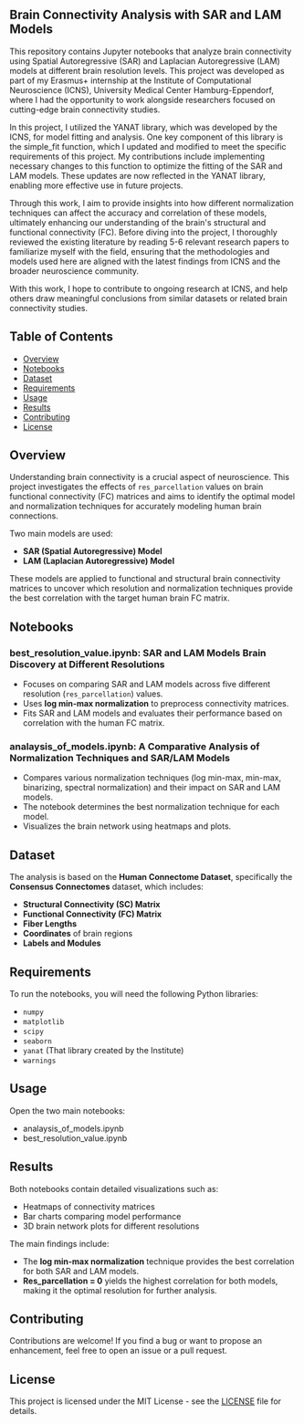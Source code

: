 ## Brain Connectivity Analysis with SAR and LAM Models

This repository contains Jupyter notebooks that analyze brain connectivity using Spatial Autoregressive (SAR) and Laplacian Autoregressive (LAM) models at different brain resolution levels. This project was developed as part of my Erasmus+ internship at the Institute of Computational Neuroscience (ICNS), University Medical Center Hamburg-Eppendorf, where I had the opportunity to work alongside researchers focused on cutting-edge brain connectivity studies.

In this project, I utilized the YANAT library, which was developed by the ICNS, for model fitting and analysis. One key component of this library is the simple_fit function, which I updated and modified to meet the specific requirements of this project. My contributions include implementing necessary changes to this function to optimize the fitting of the SAR and LAM models. These updates are now reflected in the YANAT library, enabling more effective use in future projects.

Through this work, I aim to provide insights into how different normalization techniques can affect the accuracy and correlation of these models, ultimately enhancing our understanding of the brain's structural and functional connectivity (FC). Before diving into the project, I thoroughly reviewed the existing literature by reading 5-6 relevant research papers to familiarize myself with the field, ensuring that the methodologies and models used here are aligned with the latest findings from ICNS and the broader neuroscience community.

With this work, I hope to contribute to ongoing research at ICNS, and help others draw meaningful conclusions from similar datasets or related brain connectivity studies.

## Table of Contents
- [Overview](#overview)
- [Notebooks](#notebooks)
- [Dataset](#dataset)
- [Requirements](#requirements)
- [Usage](#usage)
- [Results](#results)
- [Contributing](#contributing)
- [License](#license)

## Overview
Understanding brain connectivity is a crucial aspect of neuroscience. This project investigates the effects of `res_parcellation` values on brain functional connectivity (FC) matrices and aims to identify the optimal model and normalization techniques for accurately modeling human brain connections.

Two main models are used:

- **SAR (Spatial Autoregressive) Model**
- **LAM (Laplacian Autoregressive) Model**

These models are applied to functional and structural brain connectivity matrices to uncover which resolution and normalization techniques provide the best correlation with the target human brain FC matrix.

## Notebooks

### best_resolution_value.ipynb: SAR and LAM Models Brain Discovery at Different Resolutions
- Focuses on comparing SAR and LAM models across five different resolution (`res_parcellation`) values.
- Uses **log min-max normalization** to preprocess connectivity matrices.
- Fits SAR and LAM models and evaluates their performance based on correlation with the human FC matrix.

### analaysis_of_models.ipynb: A Comparative Analysis of Normalization Techniques and SAR/LAM Models
- Compares various normalization techniques (log min-max, min-max, binarizing, spectral normalization) and their impact on SAR and LAM models.
- The notebook determines the best normalization technique for each model.
- Visualizes the brain network using heatmaps and plots.

## Dataset

The analysis is based on the **Human Connectome Dataset**, specifically the **Consensus Connectomes** dataset, which includes:

- **Structural Connectivity (SC) Matrix**
- **Functional Connectivity (FC) Matrix**
- **Fiber Lengths**
- **Coordinates** of brain regions
- **Labels and Modules**

## Requirements

To run the notebooks, you will need the following Python libraries:

- `numpy`
- `matplotlib`
- `scipy`
- `seaborn`
- `yanat` (That library created by the Institute)
- `warnings`

## Usage

Open the two main notebooks:

- analaysis_of_models.ipynb
- best_resolution_value.ipynb

## Results

Both notebooks contain detailed visualizations such as:

- Heatmaps of connectivity matrices
- Bar charts comparing model performance
- 3D brain network plots for different resolutions

The main findings include:

- The **log min-max normalization** technique provides the best correlation for both SAR and LAM models.
- **Res_parcellation = 0** yields the highest correlation for both models, making it the optimal resolution for further analysis.

## Contributing

Contributions are welcome! If you find a bug or want to propose an enhancement, feel free to open an issue or a pull request.

## License

This project is licensed under the MIT License - see the [LICENSE](LICENSE) file for details.
